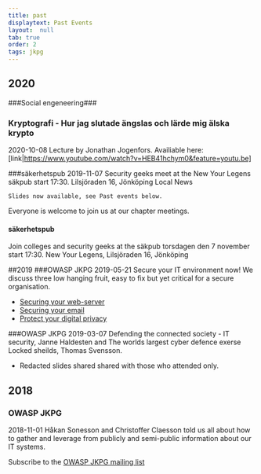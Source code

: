 ```yaml
---
title: past
displaytext: Past Events
layout:  null
tab: true
order: 2
tags: jkpg
---
```


## 2020
###Social engeneering###


### Kryptografi - Hur jag slutade ängslas och lärde mig älska krypto 
2020-10-08 
Lecture by Jonathan Jogenfors. Availiable here: [link|https://www.youtube.com/watch?v=HEB41hchym0&feature=youtu.be]


###säkerhetspub
2019-11-07
Security geeks meet at the New Your Legens säkpub start 17:30.  Lilsjöraden 16, Jönköping
Local News

`Slides now available, see Past events below. `

Everyone is welcome to join us at our chapter meetings.

#### säkerhetspub
Join colleges and security geeks at the säkpub torsdagen den 7 november
start 17:30. New Your Legens, Lilsjöraden 16, Jönköping

##2019
###OWASP JKPG
2019-05-21
Secure your IT environment now\! We discuss three low hanging fruit,
easy to fix but yet critical for a secure organisation.
  - [Securing your web-server](https://github.com/owaspjkpg/public/blob/master/Mars%2021%2C%202019/Secure%20your%20web%20services.pdf)
  - [Securing your email](https://github.com/owaspjkpg/public/blob/master/Mars%2021%2C%202019/Secure%20your%20email.pdf)
  - [Protect your digital privacy](https://github.com/owaspjkpg/public/blob/master/Mars%2021%2C%202019/Digital%20Privacy.pdf)

###OWASP JKPG 
2019-03-07
Defending the connected society - IT security, Janne Haldesten and The
worlds largest cyber defence exerse Locked sheilds, Thomas Svensson.
  - Redacted slides shared shared with those who attended only.

## 2018

### OWASP JKPG
2018-11-01
Håkan Sonesson and Christoffer Claesson told us all about how to gather
and leverage from publicly and semi-public information about our IT
systems.




Subscribe to the [OWASP JKPG mailing list](https://groups.google.com/a/owasp.org/forum/#!forum/jonkoping-chapter)
